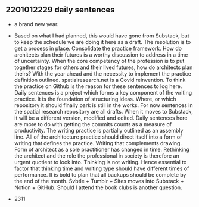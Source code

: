 ## 2201012229 daily sentences

* a brand new year.
* Based on what I had planned, this would have gone from Substack, but to keep the schedule we are doing it here as a draft.
The resolution is to get a process in place.
Consolidate the practice framework.
How do architects plan their futures is a worthy discussion to address in a time of uncertainty.
When the core competency of the profession is to put together stages for others and their lived futures, how do architects plan theirs?
With the year ahead and the necessity to implement the practice definition outlined.
spatialresearch.net is a Covid reinvention.
To think the practice on Github is the reason for these sentences to log here.
Daily sentences is a project which forms a key component of the writing practice. 
It is the foundation of structuring ideas. 
Where, or which repository it should finally park is still in the works.
For now sentences in the spatial research repository are all drafts.
When it moves to Substack, it will be a different version, modified and edited.
Daily sentences here are more to do with getting the commits counts as a measure of productivity. 
The writing practice is partially outlined as an assembly line.
All of the architecture practice should direct itself into a form of writing that defines the practice.
Writing that complements drawing. 
Form of architect as a sole practitioner has changed in time. 
Rethinking the architect and the role the professional in society is therefore an urgent quotient to look into.
Thinking is not writing. 
Hence essential to factor that thinking time and writing type should have different times of performance.
It is bold to plan that all backups should be complete by the end of the month.
Svbtle + Tumblr + Sites moves into Substack + Notion + GitHub.
Should I attend the book clubs is another question.

* 2311 
